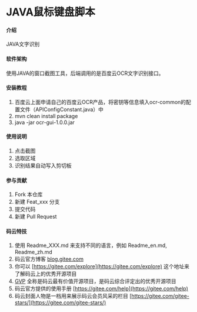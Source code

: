 # JAVA鼠标键盘脚本

#### 介绍
JAVA文字识别

#### 软件架构
使用JAVA的窗口截图工具，后端调用的是百度云OCR文字识别接口。

#### 安装教程

1.  百度云上面申请自己的百度云OCR产品，将密钥等信息填入ocr-common的配置文件（APIConfigConstant.java）中
2.  mvn clean install package
3.  java -jar ocr-gui-1.0.0.jar

#### 使用说明

1.  点击截图
2.  选取区域
3.  识别结果自动写入剪切板

#### 参与贡献

1.  Fork 本仓库
2.  新建 Feat_xxx 分支
3.  提交代码
4.  新建 Pull Request


#### 码云特技

1.  使用 Readme\_XXX.md 来支持不同的语言，例如 Readme\_en.md, Readme\_zh.md
2.  码云官方博客 [blog.gitee.com](https://blog.gitee.com)
3.  你可以 [https://gitee.com/explore](https://gitee.com/explore) 这个地址来了解码云上的优秀开源项目
4.  [GVP](https://gitee.com/gvp) 全称是码云最有价值开源项目，是码云综合评定出的优秀开源项目
5.  码云官方提供的使用手册 [https://gitee.com/help](https://gitee.com/help)
6.  码云封面人物是一档用来展示码云会员风采的栏目 [https://gitee.com/gitee-stars/](https://gitee.com/gitee-stars/)

